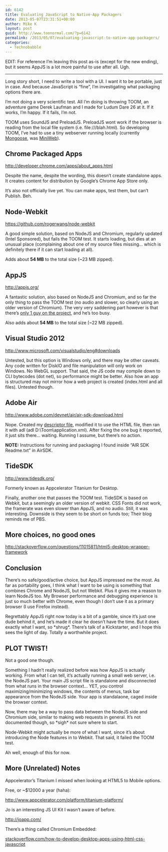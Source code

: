 ```yaml
---
id: 6142
title: Evaluating JavaScript to Native-App Packagers
date: 2013-05-07T23:31:51+00:00
author: Mike K
layout: post
guid: http://www.toonormal.com/?p=6142
permalink: /2013/05/07/evaluating-javascript-to-native-app-packagers/
categories:
  - Technobabble
---
```

EDIT: For reference I&#8217;m leaving this post as-is (except for the new ending), but it seems AppJS is a lot more painful to use after all. Ugh.

* * *

Long story short, I need to write a tool with a UI. I want it to be portable, just in case. And because JavaScript is &#8220;fine&#8221;, I&#8217;m investigating what packaging options there are. 

I&#8217;m not doing a very scientific test. All I&#8217;m doing is throwing TOOM, an adventure game Derek Laufman and I made for Ludum Dare 26 at it. If it works, I&#8217;m happy. If it fails, I&#8217;m not. 

TOOM uses SoundJS and PreloadJS. PreloadJS wont work if the browser is reading from the local file system (i.e. file:///blah.html). So developing TOOM, I&#8217;ve had to use a tiny webserver running locally (currently [Mongoose](http://code.google.com/p/mongoose/), was [MiniWeb](http://sourceforge.net/projects/miniweb/)).

## Chrome Packaged Apps

<http://developer.chrome.com/apps/about_apps.html>

Despite the name, despite the wording, this doesn&#8217;t create standalone apps. It creates content for distribution by Google&#8217;s Chrome App Store only. 

It&#8217;s also not officially live yet. You can make apps, test them, but can&#8217;t Publish. Beh.

## Node-Webkit

<https://github.com/rogerwang/node-webkit>

A good simple solution, based on NodeJS and Chromium, regularly updated (Intel Sponsored), but fails the TOOM test. It starts loading, but dies at an unusual place (complaining about one of my source files missing&#8230; which is definitely there if it can start loading at all).

Adds about **54 MB** to the total size (~23 MB zipped).

## AppJS

<http://appjs.org/>

A fantastic solution, also based on NodeJS and Chromium, and so far the only thing to pass the TOOM test (no audio and slower, so clearly using an older version of Chromium). The very very saddening part however is that there&#8217;s [only 1 guy on the project](https://groups.google.com/forum/#!topic/appjs-dev/IWRN8FaAheU), and he&#8217;s too busy.

Also adds about **54 MB** to the total size (~22 MB zipped).

## Visual Studio 2012

<http://www.microsoft.com/visualstudio/eng#downloads>

Untested, but this option is Windows only, and there may be other caveats. Any code written for DiskIO and file manipulation will only work on Windows. No WebGL support. That said, the JS code may compile down to CLI bytecodes (dot net), so performance might be better. Also how an app is structured may not mirror how a web project is created (index.html and all files). Untested though.

## Adobe Air

<http://www.adobe.com/devnet/air/air-sdk-download.html>

Nope. Created my [descriptor file](http://help.adobe.com/en_US/air/build/WS5b3ccc516d4fbf351e63e3d118666ade46-7ff1.html), modified it to use the HTML file, then ran it with adl (adl D:\Toom\application.xml). After fixing the one bug it reported, it just sits there&#8230; waiting. Running I assume, but there&#8217;s no action.

**NOTE:** Instructions for running and packaging I found inside &#8220;AIR SDK Readme.txt&#8221; in AirSDK.

## TideSDK

<http://www.tidesdk.org/>

Formerly known as Appcelerator Titanium for Desktop.

Finally, another one that passes the TOOM test. TideSDK is based on Webkit, but a seemingly an older version of webkit. CSS Fonts did not work, the framerate was even slower than AppJS, and no audio. Still, it was interesting. Downside is they seem to be short on funds too; Their blog reminds me of PBS.

## More choices, no good ones

<http://stackoverflow.com/questions/11015811/html5-desktop-wrapper-framework>

## Conclusion

There&#8217;s no safe/good/active choice, but AppJS impressed me the most. As far as portability goes, I think what I want to be using is something that combines Chrome and NodeJS, but not Webkit. Plus it gives me a reason to learn NodeJS too. My Browser performance and debugging experience is just so much better with Chrome, even though I don&#8217;t use it as a primary browser (I use Firefox instead).

Regrettably AppJS right now today is a bit of a gamble, since it&#8217;s just one dude behind it, and he&#8217;s made it clear he doesn&#8217;t have the time. But it does exactly what I want, so \*shrug\*. There&#8217;s talk of a Kickstarter, and I hope this sees the light of day. Totally a worthwhile project.

## PLOT TWIST!

Not a good one though.

Something I hadn&#8217;t really realized before was how AppJS is actually working. From what I can tell, it&#8217;s actually running a small web server, i.e. the NodeJS part. Your main JS script file is standalone and disconnected from what runs in the browser context&#8230; YET, you control maximizing/minimizing windows, the contents of menus, task bar appearance from the NodeJS side. Your app is standalaone, caged inside the browser context.

Now, there may be a way to pass data between the NodeJS side and Chromium side, similar to making web requests in general. It&#8217;s not documented though, so \*sigh\* not sure where to start.

Node-Webkit might actually be more of what I want, since it&#8217;s about introducing the Node features in to Webkit. That said, it failed the TOOM test.

Ah well, enough of this for now.

<!--more-->

## More (Unrelated) Notes

Appcelerator&#8217;s Titanium I missed when looking at HTML5 to Mobile options. 

Free, or ~$12000 a year (haha): 

<http://www.appcelerator.com/platform/titanium-platform/>

Jo is an interesting JS UI Kit I wasn&#8217;t aware of before.

<http://joapp.com/>

There&#8217;s a thing called Chromium Embedded:

[stackoverflow.com/how-to-develop-desktop-apps-using-html-css-javascript](http://stackoverflow.com/questions/12232784/how-to-develop-desktop-apps-using-html-css-javascript)